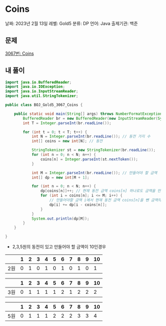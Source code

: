 # Coins

날짜: 2023년 2월 13일
레벨: Gold5
분류: DP
언어: Java
출제기관: 백준

## 문제

[3067번: Coins](https://www.acmicpc.net/problem/3067)

## 내 풀이

```java
import java.io.BufferedReader;
import java.io.IOException;
import java.io.InputStreamReader;
import java.util.StringTokenizer;

public class BOJ_Gold5_3067_Coins {

	public static void main(String[] args) throws NumberFormatException, IOException {
		BufferedReader br = new BufferedReader(new InputStreamReader(System.in));
		int T = Integer.parseInt(br.readLine());

		for (int t = 0; t < T; t++) {
			int N = Integer.parseInt(br.readLine()); // 동전 가지 수
			int[] coins = new int[N]; // 동전

			StringTokenizer st = new StringTokenizer(br.readLine());
			for (int n = 0; n < N; n++) {
				coins[n] = Integer.parseInt(st.nextToken());
			}

			int M = Integer.parseInt(br.readLine()); // 만들어야 할 금액
			int[] dp = new int[M + 1];

			for (int n = 0; n < N; n++) {
				dp[coins[n]]++; // 현재 동전 금액 coins[n] 하나로도 금액을 만들 수 있음
				for (int i = coins[n]; i <= M; i++) {
					// 만들어야할 금액 i에서 현재 동전 금액 coins[n]을 뺀 금액의 경우의 수를 더해주기
					dp[i] += dp[i - coins[n]];
				}
			}
			System.out.println(dp[M]);
		}
	}

}
```

- 2,3,5원의 동전이 있고 만들어야 할 금액이 10인경우

|  | 1 | 2 | 3 | 4 | 5 | 6 | 7 | 8 | 9 | 10 |
| --- | --- | --- | --- | --- | --- | --- | --- | --- | --- | --- |
| 2원 | 0 | 1 | 0 | 1 | 0 | 1 | 0 | 1 | 0 | 1 |

|  | 1 | 2 | 3 | 4 | 5 | 6 | 7 | 8 | 9 | 10 |
| --- | --- | --- | --- | --- | --- | --- | --- | --- | --- | --- |
| 3원 | 0 | 1 | 1 | 1 | 1 | 2 | 1 | 2 | 2 | 2 |

|  | 1 | 2 | 3 | 4 | 5 | 6 | 7 | 8 | 9 | 10 |
| --- | --- | --- | --- | --- | --- | --- | --- | --- | --- | --- |
| 5원 | 0 | 1 | 1 | 1 | 2 | 2 | 2 | 3 | 3 | 4 |